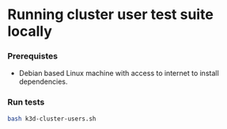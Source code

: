 # Running cluster user test suite locally

### Prerequistes
- Debian based Linux machine with access to internet to install dependencies.
### Run tests

```bash
bash k3d-cluster-users.sh
```
